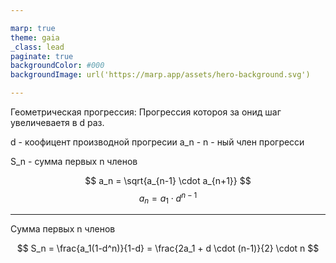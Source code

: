 ```yaml
---

marp: true
theme: gaia
_class: lead
paginate: true
backgroundColor: #000
backgroundImage: url('https://marp.app/assets/hero-background.svg')

---
```


Геометрическая прогрессия:
Прогрессия котороя за онид шаг увеличеваетя в d раз.

d - коофицент производной прогресии
a_n - n - ный член прогресси

S_n - сумма первых n членов

$$ a_n = \sqrt{a_{n-1} \cdot a_{n+1}} $$
$$ a_n = a_1 \cdot d^{n-1} $$

---

Сумма первых n членов

$$ S_n = \frac{a_1(1-d^n)}{1-d} = \frac{2a_1 + d \cdot (n-1)}{2} \cdot n $$